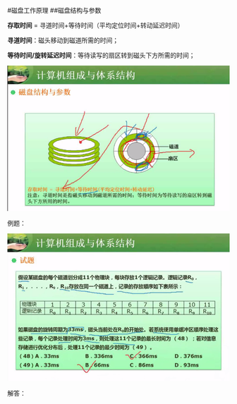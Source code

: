 #磁盘工作原理
##磁盘结构与参数

**存取时间** = 寻道时间+等待时间（平均定位时间+转动延迟时间）

**寻道时间**：磁头移动到磁道所需的时间；

**等待时间/旋转延迟时间**：等待读写的扇区转到磁头下方所需的时间；

![](/imgs/1.2.14-1磁盘结构与参数.png)


例题：

![](/imgs/1.2.14-2磁盘例题-难.png)

解答：

